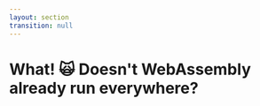 ```yaml
---
layout: section
transition: null
---
```


# What! 🙀 <v-click>Doesn't WebAssembly already run everywhere?</v-click>

<!--
Kræn: I see it in your eyes: Confusion ... despair
[click] Doesn't WebAssembly already run everywhere?

Up until recently, no.
Not on the most popular framework for building cross-platform mobile apps.

Good news: The gap is closing and in this talk we'll share recent advancements in bringing WebAssembly to React Native.

Ultimately, we're talking today, to extend an invitation into the React Native community and ecosystem.
-->
